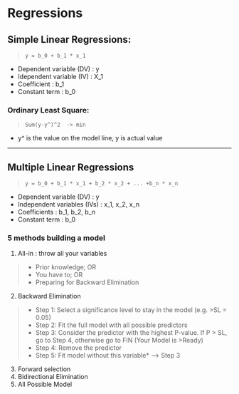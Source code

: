 # Regressions

## Simple Linear Regressions:

  > `y = b_0 + b_1 * x_1`

- Dependent variable (DV) : y
- Idependent variable (IV) : X_1
- Coefficient : b_1
- Constant term : b_0

### Ordinary Least Square:
> `Sum(y-y^)^2  -> min`
- y^ is the value on the model line, y is actual value

***

## Multiple Linear Regressions
> `y = b_0 + b_1 * x_1 + b_2 * x_2 + ... +b_n * x_n`

- Dependent variable (DV) : y
- Independent variables (IVs) : x_1, x_2, x_n
- Coefficients : b_1, b_2, b_n
- Constant term : b_0

### 5 methods building a model
1. All-in : throw all your variables
  >+ Prior knowledge; OR
  >+ You have to; OR
  >+ Preparing for Backward Elimination

2. Backward Elimination
  >+ Step 1: Select a significance level to stay in the model (e.g. >SL = 0.05)
  >+ Step 2: Fit the full model with all possible predictors
  >+ Step 3: Consider the predictor with the highest P-value.
  If P > SL, go to Step 4, otherwise go to FIN (Your Model is >Ready)
  >+ Step 4: Remove the predictor
  >+ Step 5: Fit model without this variable* --> Step 3

3. Forward selection
4. Bidirectional Elimination
5. All Possible Model

